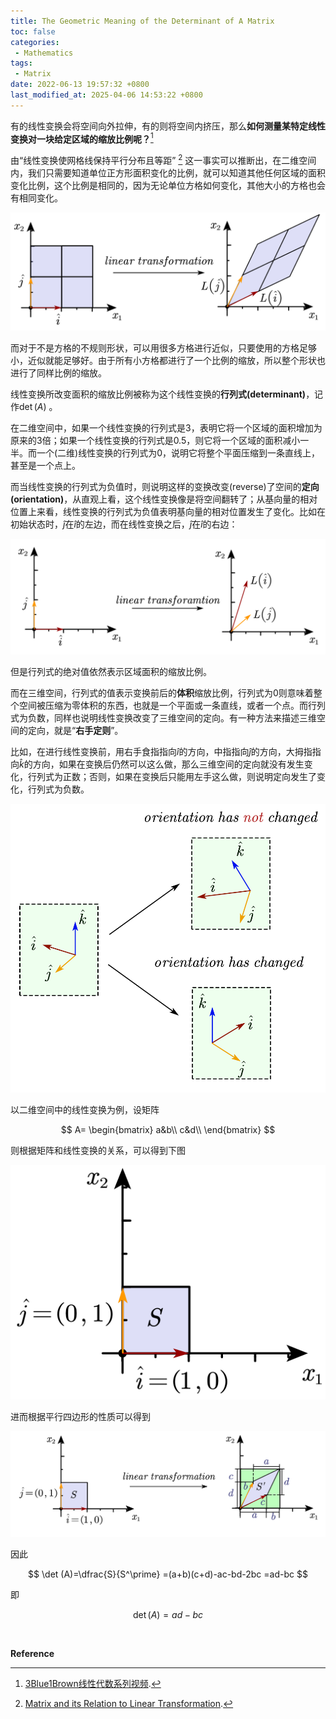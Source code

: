 ```yaml
---
title: The Geometric Meaning of the Determinant of A Matrix
toc: false
categories: 
 - Mathematics
tags: 
 - Matrix
date: 2022-06-13 19:57:32 +0800
last_modified_at: 2025-04-06 14:53:22 +0800
---
```


有的线性变换会将空间向外拉伸，有的则将空间内挤压，那么**如何测量某特定线性变换对一块给定区域的缩放比例呢？**[^1]

由“线性变换使网格线保持平行分布且等距” [^2] 这一事实可以推断出，在二维空间内，我们只需要知道单位正方形面积变化的比例，就可以知道其他任何区域的面积变化比例，这个比例是相同的，因为无论单位方格如何变化，其他大小的方格也会有相同变化。

<img src="https://github.com/HelloWorld-1017/blog-images/blob/main/migration/imgpersonal/image-20220707175427242.png?raw=true" alt="image-20220707175427242" style="zoom:67%;" />

而对于不是方格的不规则形状，可以用很多方格进行近似，只要使用的方格足够小，近似就能足够好。由于所有小方格都进行了一个比例的缩放，所以整个形状也进行了同样比例的缩放。

线性变换所改变面积的缩放比例被称为这个线性变换的**行列式(determinant)**，记作$\det(A)$ 。

在二维空间中，如果一个线性变换的行列式是3，表明它将一个区域的面积增加为原来的3倍；如果一个线性变换的行列式是0.5，则它将一个区域的面积减小一半。而一个(二维)线性变换的行列式为0，说明它将整个平面压缩到一条直线上，甚至是一个点上。

而当线性变换的行列式为负值时，则说明这样的变换改变(reverse)了空间的**定向(orientation)**，从直观上看，这个线性变换像是将空间翻转了；从基向量的相对位置上来看，线性变换的行列式为负值表明基向量的相对位置发生了变化。比如在初始状态时，$\hat{j}$在$\hat{i}$的左边，而在线性变换之后，$\hat{j}$在$\hat{i}$的右边：

<img src="https://github.com/HelloWorld-1017/blog-images/blob/main/migration/imgpersonal/image-20220707175444530.png?raw=true" alt="image-20220707175444530" style="zoom: 67%;" />

但是行列式的绝对值依然表示区域面积的缩放比例。

而在三维空间，行列式的值表示变换前后的**体积**缩放比例，行列式为0则意味着整个空间被压缩为零体积的东西，也就是一个平面或一条直线，或者一个点。而行列式为负数，同样也说明线性变换改变了三维空间的定向。有一种方法来描述三维空间的定向，就是“**右手定则**”。

比如，在进行线性变换前，用右手食指指向$\hat{i}$的方向，中指指向$\hat{j}$的方向，大拇指指向$\hat{k}$的方向，如果在变换后仍然可以这么做，那么三维空间的定向就没有发生变化，行列式为正数；否则，如果在变换后只能用左手这么做，则说明定向发生了变化，行列式为负数。

<img src="https://github.com/HelloWorld-1017/blog-images/blob/main/migration/imgpersonal/image-20220707175459078.png?raw=true" alt="image-20220707175459078" style="zoom:67%;" />

以二维空间中的线性变换为例，设矩阵

$$
A=
\begin{bmatrix}
a&b\\
c&d\\
\end{bmatrix}
$$

则根据矩阵和线性变换的关系，可以得到下图

<img src="https://github.com/HelloWorld-1017/blog-images/blob/main/migration/imgpersonal/image-20220707175603082.png?raw=true" alt="image-20220707175603082" style="zoom:67%;" />

进而根据平行四边形的性质可以得到

<img src="https://github.com/HelloWorld-1017/blog-images/blob/main/migration/imgpersonal/image-20220707175630187.png?raw=true" alt="image-20220707175630187" style="zoom:67%;" />

因此

$$
\det (A)=\dfrac{S}{S^\prime}
=(a+b)(c+d)-ac-bd-2bc
=ad-bc
$$


即

$$
\det (A)=ad-bc
$$

<br>

**Reference**

[^1]: [3Blue1Brown线性代数系列视频](https://www.bilibili.com/video/BV1ys411472E?p=1&vd_source=f209f402a13cd84c99ed077bf0b9afb9).
[^2]: [Matrix and its Relation to Linear Transformation](/2022-06-11/17-06-09.html).